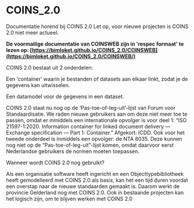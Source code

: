 # COINS_2.0
Documentatie horend bij COINS 2.0 Let op, voor nieuwe projecten is COINS 2.0 niet meer actueel.

__De voormailige documentatie van COINSWEB zijn in 'respec formaat' te lezen op: [https://bimloket.github.io/COINS_2.0/COINSWEB](https://bimloket.github.io/COINS_2.0/COINSWEB/)__

COINS 2.0 bestaat uit 2 onderdelen:  

Een ‘container’ waarin je bestanden of datasets aan elkaar linkt, zodat je de gegevens kan uitwisselen.  

Een datamodel voor de gegevens in een dataset. 

COINS 2.0 staat nu nog op de ‘Pas-toe-of-leg-uit’-lijst van Forum voor Standaardisatie. We raden nieuwe gebruikers aan om deze niet meer toe te passen, omdat er inmiddels een internationale opvolger is voor deel 1: “ISO 21597-1:2020. Information container for linked document delivery — Exchange specification — Part 1: Container.” Afgekort: ICDD. Ook voor het tweede onderdeel is inmiddels een opvolger: de NTA 8035. Deze kunnen nog niet op de “Pas-toe-of-leg-uit”-lijst komen, omdat daarvoor eerst Nederlandse gebruikers de normen moeten toepassen. 

Wanneer wordt COINS 2.0 nog gebruikt? 

Als een organisatie software heeft ingericht en een Objecttypebibliotheek heeft gemodelleerd met COINS 2.0 als basis, kan het een tijd duren voordat een overstap naar de nieuwe standaarden gemaakt is. Daarom werkt de provincie Gelderland nog met COINS 2.0. Ook in bestaande projecten kan het logisch zijn, om te blijven werken met COINS 2.0 
